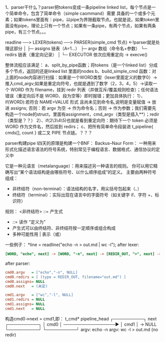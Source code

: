 1、parser干什么？parser把tokens变成一条pipeline linked list，每个节点是一个简单命令，包含了简单命令（simple caommand）需要
具备的一个或多个元素；如果tokens里面有｜pipe，以pipe为界限截取节点。也就是说，如果token里面没有pipe，理论上只有一个节点；如果有一条pipe，有两个节点，如果有两条pipe，有三个节点。。。


readline ──> LEXER(tokens) ──> PARSER(simple_cmd 节点)   <-!parser就是处理这部分
                                   │
                                   ├─ assigns 链表（A=1…）
                                   ├─ argv 数组（命令名+参数）
                                   └─ redirs 链表（重定向记录）
                                                │
                                                └─ EXECUTOR 依次应用重定向 → execve()



整体流程应该满足：
a、split_by_pipe函数；将tokens（是一个linked list）分成多个节点，返回的还是linked list 里面的nodes
b、build_simple_cmd 函数：对上面的node内容进行扫描：如果是一个WORD类型（lexer里面定义的数字0）->推入cmd_argv;如果是重定向符号，也就是遇到了数字（2，3，4，5）->读取一个 WORD 作为 filename，挂到 redir 列表（并做互斥/覆盖规则检查）；任何语法错误（重定向后不是 WORD、段为空等）即时报错；更加具体执行：
  1）、if(WORD):若符合 NAME=VALUE 形式 且尚未见到命令名,说明是变量赋值 → 放进 assigns; 否则：若 argv 为空 → 作为命令名；否则 → 作为参数；我们需要先构造一个node的struct，里面有assignment，cmd_argv（类型是插入**）；redir（类型是？？）
  2）、if(2\3\4\5)也就是看到重定向符：期待下一个 token 必须是 WORD 作为文件名，然后挂到 redirs；
c、把所有简单命令段装进 t_pipeline{ cmds[], count } 或二叉 PIPE 节点链。？？？


parser构建pipe l四天的原理是构建一个BNF：  Backus–Naur Form： 一种用来形式化描述语言语法的符号系统，特别常见于编程语言、数据格式、通信协议的定义中

它是一种元语言（metalanguage）：用来描述另一种语言的规则。
你可以用它精确写出“某个语法结构是由哪些符号、以什么顺序组成”的定义。
主要由两种符号组成：

- 非终结符（non-terminal）：语法结构的名字，用尖括号包起来（<expr>、<stmt>）
- 终结符（terminal）：实际出现在语言中的字面符号（如关键字 if、字符 +、标识符）

规则： <非终结符> ::= 产生式
- ::= 读作 “定义为”
- 产生式可以由终结符、非终结符按一定顺序或组合构成
- 多种可能性用 | 表示（或）


一些例子：
*line = readline("echo -n > out.md | wc -l");
after lexer:

```ini
[WORD, "echo", next] -> [WORD, "-n", next] -> [REDIR_OUT, ">", next] -> [WORD,"out.md", next] -> [PIPE, "|", next] -> [WORD, "wc", next] -> [WORD, "-l", next];
```
after parser:
```ini
cmd0.argv   = ["echo","-n", NULL]
cmd0.redirs = [ (type = REDIR_OUT, filename="out.md") ]
cmd0.assigns= NULL
cmd0.next   = (未定)

cmd1.argv   = ["wc","-l", NULL]
cmd1.redirs = NULL
cmd1.assigns= NULL
cmd1.next   = NULL
```
构造cmd0->next = cmd1,即：
t_cmd* pipeline_head
    ┌──────────┐        next        ┌──────────┐
    │  cmd0    │ ─────────────────▶ │  cmd1    │ → NULL
    └──────────┘                    └──────────┘
      argv: echo -n                   argv: wc -l
      > out.md                        (no redir)







